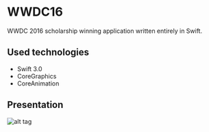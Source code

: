 # WWDC16
WWDC 2016 scholarship winning application written entirely in Swift.

## Used technologies
- Swift 3.0
- CoreGraphics
- CoreAnimation

## Presentation

![alt tag](https://github.com/olbartek/WWDC16/blob/master/wwdc16.gif)
